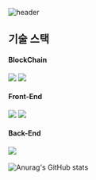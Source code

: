 ![header](https://capsule-render.vercel.app/api?type=waving&color=auto&height=300&section=header&text=jimin's%20github&fontSize=90)

## 기술 스택

#### BlockChain
<img src="https://img.shields.io/badge/Solidity-363636?style=for-the-badge&logo=Solidity&logoColor=white">&nbsp;<img src="https://img.shields.io/badge/Web3.js-F16822?style=for-the-badge&logo=Web3.js&logoColor=white">
#### Front-End
<img src="https://img.shields.io/badge/JavaScript-F7DF1E?style=for-the-badge&logo=JavaScript&logoColor=white">&nbsp;<img src="https://img.shields.io/badge/React-61DAFB?style=for-the-badge&logo=React&logoColor=white">
#### Back-End
<img src="https://img.shields.io/badge/Node.js-339933?style=for-the-badge&logo=Node.js&logoColor=white">&nbsp;

![Anurag's GitHub stats](https://github-readme-stats.vercel.app/api?username=beljm&show_icons=true&theme=radical)
